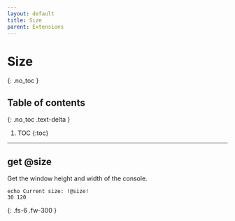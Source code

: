 ```yaml
---
layout: default
title: Size
parent: Extensions
---
```


# Size
{: .no_toc }

## Table of contents
{: .no_toc .text-delta }

1. TOC
{:toc}

---

## get @size
Get the window height and width of the console.

```
echo Current size: !@size!
30 120
```

{: .fs-6 .fw-300 }
